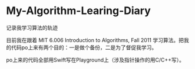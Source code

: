 # My-Algorithm-Learing-Diary
记录我学习算法的轨迹

目前我在跟着 MIT 6.006 Introduction to Algorithms, Fall 2011 学习算法。把我的代码po上来有两个目的：一是做个备份，二是为了督促我学习。

po上来的代码全部用Swift写在Playground上（涉及指针操作的用C/C++写）。
